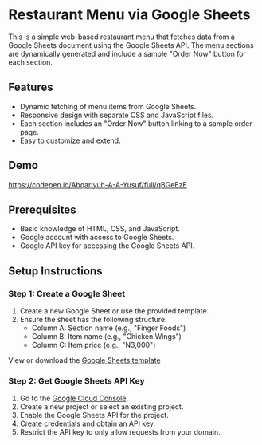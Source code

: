 # Restaurant Menu via Google Sheets

This is a simple web-based restaurant menu that fetches data from a Google Sheets document using the Google Sheets API. The menu sections are dynamically generated and include a sample "Order Now" button for each section.

## Features

- Dynamic fetching of menu items from Google Sheets.
- Responsive design with separate CSS and JavaScript files.
- Each section includes an "Order Now" button linking to a sample order page.
- Easy to customize and extend.

## Demo

https://codepen.io/Abqariyuh-A-A-Yusuf/full/qBGeEzE

## Prerequisites

- Basic knowledge of HTML, CSS, and JavaScript.
- Google account with access to Google Sheets.
- Google API key for accessing the Google Sheets API.

## Setup Instructions

### Step 1: Create a Google Sheet

1. Create a new Google Sheet or use the provided template.
2. Ensure the sheet has the following structure:
    - Column A: Section name (e.g., "Finger Foods")
    - Column B: Item name (e.g., "Chicken Wings")
    - Column C: Item price (e.g., "N3,000")

View or download the [Google Sheets template](https://docs.google.com/spreadsheets/d/1GbXxAkgTFVERTEAvrw-4MCULrhWzR3h4Uy5XnoI467E/view)

### Step 2: Get Google Sheets API Key

1. Go to the [Google Cloud Console](https://console.cloud.google.com/).
2. Create a new project or select an existing project.
3. Enable the Google Sheets API for the project.
4. Create credentials and obtain an API key.
5. Restrict the API key to only allow requests from your domain.
